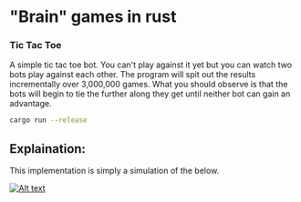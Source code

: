 # "Brain" games in rust

### Tic Tac Toe

A simple tic tac toe bot. You can't play against it yet but you can watch two bots play against each other.
The program will spit out the results incrementally over 3,000,000 games.
What you should observe is that the bots will begin to tie the further along they get until neither bot can gain an advantage.

```BASH
cargo run --release
```

## Explaination:

This implementation is simply a simulation of the below.

[![Alt text](https://img.youtube.com/vi/R9c-_neaxeU/0.jpg)](https://www.youtube.com/watch?v=R9c-_neaxeU)
